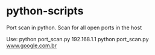 # python-scripts
Port scan in python. 
Scan for all open ports in the host

Use:
python port_scan.py 192.168.1.1
python port_scan.py www.google.com.br
